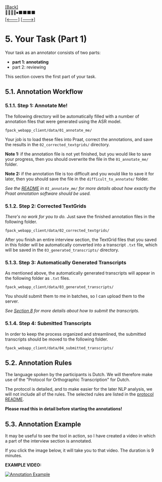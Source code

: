 [\[Back\]](./README.md) \
🔲🔲🔲🔲⏹⬛️⬛️⬛️⬛️ \
[\[<---\]](./04_request_subject_mapping.md) [\[--->\]](./06_your_task_part2.md)

# 5. Your Task (Part 1)

Your task as an annotator consists of two parts:
- **part 1: annotating**
- part 2: reviewing

This section covers the first part of your task.

## 5.1. Annotation Workflow

### 5.1.1. Step 1: Annotate Me!

The following directory will be automatically filled with a number of annotation
files that were generated using the ASR model.
```
fpack_webapp_client/data/01_annotate_me/
```
Your job is to load these files into Praat, correct the annotations, and save the
results in the `02_corrected_textgrids/` directory.

**Note 1:** if the annotation file is not yet finished, but you would like to save
your progress, then you should overwrite the file in the `01_annotate_me/` folder.

**Note 2:** if the annotation file is too difficult and you would like to save it for
later, then you should save the file in the `difficult_to_annotate/` folder.

*See the [README](../data/01_annotate_me/README.md) in `01_annotate_me/` for more
details about how exactly the Praat annotation software should be used.*


### 5.1.2. Step 2: Corrected TextGrids

*There's no work for you to do.* Just save the finished annotation files in the
following folder.
```
fpack_webapp_client/data/02_corrected_textgrids/
``` 

After you finish an entire interview section, the TextGrid files that you saved in
this folder will be automatically converted into a transcript `.txt` file, which will
be saved in the `03_generated_transcripts/` directory.

### 5.1.3. Step 3: Automatically Generated Transcripts

As mentioned above, the automatically generated transcripts will appear in the
following folder as `.txt` files.
```
fpack_webapp_client/data/03_generated_transcripts/
```
You should submit them to me in batches, so I can upload them to the server.

*See [Section 8](08_sending_your_results.md) for more details about how to submit the
transcripts.*


### 5.1.4. Step 4: Submitted Transcripts

In order to keep the process organized and streamlined, the submitted transcripts
should be moved to the following folder.
```
fpack_webapp_client/data/04_submitted_transcripts/
```

## 5.2. Annotation Rules

The language spoken by the participants is Dutch. We will therefore make use of the
"Protocol for Orthographic Transcription" for Dutch.

The protocol is detailed, and to make easier for the later NLP analysis, we will not
include all of the rules. The selected rules are listed in the [protocol
README](protocol/README.md).

**Please read this in detail before starting the annotations!**


## 5.3. Annotation Example

It may be useful to see the tool in action, so I have created a video in which a part
of the interview section is annotated.

If you click the image below, it will take you to that video. The duration is 9
minutes.

**EXAMPLE VIDEO:**

[![Annotation Example](https://img.youtube.com/vi/9HJH_Uqo1FA/0.jpg)](https://youtu.be/9HJH_Uqo1FA)
